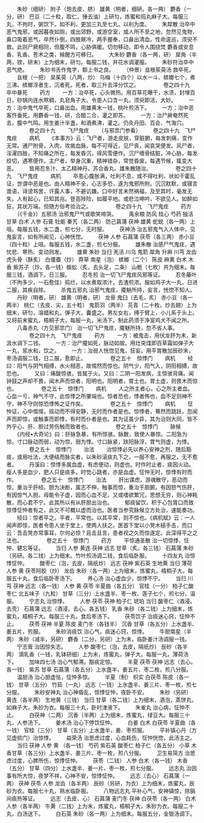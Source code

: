 <!-- { "loadSidebar": true } -->
　　朱砂（细研） 附子（炮去皮、脐） 雄黄（明者，细研。各一两） 麝香（一分，研） 巴豆（二十粒，取仁，捶去油）上研匀，炼蜜和捣丸麻子大。每服三丸，不拘时，粥饮下。如不利，更加三丸至七丸，以利为度。
　　朱犀散 治卒中恶气鬼邪，或因暮夜如厕，或出郊野，或游空室，或人所不至之地，忽然见鬼物，鼻口吸着恶气，卒然仆倒，四肢厥冷，两手握奉，口鼻出清血，性命逡巡，须臾不救。此则尸厥相同，但腹不鸣，心胁俱暖。切勿移动，即令人围绕焚 麝香或安息香、乳香、苍术之类，候醒方可移归。
　　大朱砂 麝香（各一两，研） 犀角（半两，镑，研末）上为细末，研匀。每服二钱，井花水调灌服。
　　朱砂符治卒中恶气绝。
　　朱砂书舌作鬼字，额上书之良。
　　（仲景）韭根茱萸汤 救卒死。
　　韭根（一把） 吴茱萸（八两，炒） 乌梅（十四个）以水一斗、槟榔七个，煮三沸。槟榔浮者生，沉者死。死者，取三升去滓分饮之。
　　
　　卷之四十九　卒中暴死
　　药方
　　一方：治卒死，心头微热。用百草花曝干，水渍，封埋百日，砂锅内连水熬稠，丸皂角子大。令患人口含一丸，须臾即活，大妙。
　　一方：治中鬼气卒死，口鼻出血。用雄黄末一钱，桃叶煎汤下。
　　一方：治中恶客忤垂死。用麝香一钱，研，合醋二合，灌之即苏。
　　一方：治尸厥奄然死去，腹中气鸣。用生姜汁半盏，和酒煮沸，灌之。仍灸丹田、百会、气海穴。
　　
　　卷之四十九
　　飞尸鬼疰
　　（与邪祟门参看）
　　卷之四十九　飞尸鬼疰
　　病机
　　《本事方》云：飞尸者，游走皮肤，穿脏腑，每发刺痛，变作无常。通尸附骨，入肉，攻凿血脉，每不可得近，见尸丧，闻哀哭便发。风尸者，淫濯四肢，不知痛之所在，每发昏沉，得风雪便作。沉尸缠骨结脏，冲心胁，每发绞切，遇寒便作。主尸者，举身沉重，精神错杂，常觉昏废。每遇节候，辄变大恶。
　　皆用忍冬汁、太乙精神丹、苏合香丸、雄朱散随治。
　　
　　卷之四十九　飞尸鬼疰
　　病机
　　卒患心腹胀满，吐利不息，或不得吐利，状如干霍乱证，世谓中恶是也。由人精神不全，心志多恐，遂为鬼邪所附。沉沉默默，或寝言谵语，诽谤骂罟，讦露人事，不避讥嫌。口中好言未然祸福，及至其时，毫发无失。人有起心，已知其兆。登高陟险，如履平地。或悲泣呻吟，不欲见人。如醉如狂，其状万端。但随方俗考验治之。
　　
　　卷之四十九　飞尸鬼疰
　　药方
　　（《千金》）五邪汤 治邪鬼尸气或歌笑啼哭。
　　禹余粮 防风 桂心 芍药 独活 甘草 白术 人参 石膏 牡蛎 秦艽（各二两） 防己菖蒲 茯神 雄黄 蛇蜕（各一两）上咀。每服五钱，水二盏，煎七分，无时服。
　　茯神汤 治五邪鬼气入人体中，见鬼妄言，如有所闻见，心神恍惚。
　　茯神 人参 石菖蒲 茯苓（各三两） 赤小豆（四十粒）上咀。每服五钱，水二盏，煎七分服。
　　雄朱散 治感尸气鬼疰，遇忧悲、寒热、变动则发。
　　雄黄 朱砂 当归 羌活 川乌 鬼箭 犀角 升麻 川芎 龙齿 虎头骨（酥炙） 白僵蚕（炒） 莽草 南星（泡） 槟榔（二个） 陈皮 麻黄 白术 木香 紫苏子（炒。各一钱）蜈蚣（炙，去头足，二条） 山栀（七枚）共为细末。每服三钱，酒调下，日三服。
　　忍冬煎 治一切飞尸鬼疰风邪等证。
　　忍冬藤叶（不拘多少，一石愈佳）捣烂，以水煮取浓汁，去渣煎浓。服如鸡子大一丸，日进二服，其疾自除。
　　杀鬼五邪丸 治邪气鬼疰，魇魅所持，妄言，恍惚不知人。
　　丹砂（明者，研） 雄黄（明者，研） 龙骨 鬼臼（去毛，炙） 赤小豆（各一两半） 桃仁（去皮、尖，五十粒） 鬼箭羽（两半） 芫青（二十枚，炒去翅）上为细末，研匀，溶蜡和丸，弹子大，囊盛之。男左女右，缚于臂上，小儿系于头上。又将前末蜜丸，梧桐子大，每服一丸，米汤下。制此药须于净室鸡犬不闻之所。
　　八毒赤丸（方见邪祟门） 治一切飞尸鬼疰，魇魅所持，忽不省人事。
　　
　　卷之四十九　飞尸鬼疰
　　药方
　　一方：被鬼击，用伏龙肝为末，新汲水调下二钱。
　　一方：治尸魇如死，脉动如故。用灶突煤即百草霜如弹子大一丸，浆水和，饮之。
　　一方：治弱人恍惚见鬼，狂妄。用平胃散加辰砂末，枣汤调服二钱，日二服，愈即止。
　　
　　卷之五十　惊悸门
　　病机
　　经曰：阳气与阴气相搏，水火相恶，故惕然而惊也。阴气少，阳气入，阴阳相搏，故恐也。
　　又曰：痛酸惊骇，皆属于火。又曰：二阴一阳发病，主惊骇背痛。闻钟鼓之声却不畏，闻木声而惊者，阳明也。阳明者，胃土也。胃土虚，则畏木而惊也。
　　
　　卷之五十　惊悸门
　　病机
　　人之所主者心，心之所主者血。心血一亏，神气不守，此惊悸之所肇端也。惊者恐也，悸者怖也，血不足则神不守，神不守则惊恐悸怖之证作矣。
　　
　　卷之五十　惊悸门
　　病机
　　怔忡证，心中惕惕，摇动而不得安静，无时而作者是也。惊悸者，蓦然而跳跃，忽闻声而即惊，或触事而即悸，有时而仆者是也。其为证虽少异，其为治则大同，皆不外乎心、肝、胆过劳伤触而致者也。
　　
　　卷之五十　惊悸门
　　脉候
　　《内经•大奇论》曰：肝脉急暴，有所惊骇。脉数，致使人暴惊。二阳急为惊。寸口脉动而弱，动为惊，弱为悸。寸口脉紧，趺阳脉浮，胃气则虚，为悸。
　　
　　卷之五十　惊悸门
　　治法
　　治惊悸必先以养心安神之剂，随后豁痰，或用吐法，大便结而脉实者，以朱砂滚痰丸下之，一服不愈，再服之，无不愈者。
　　丹溪曰：惊悸多属血虚，有虑便动，则虚也。时作时止者，痰因火动。瘦人多是血少，肥人只是痰多。时觉心跳者，亦是血虚。怔忡无时，惊悸有时而作。
　　
　　卷之五十　惊悸门
　　治法
　　肝出谋虑，游魂散守，恶动而惊，重治于肝经。胆为决断，属志不伸，触事而惊，重治于胆腑。有因怒气伤肝，有因惊气入胆。母能令子虚，因而心血不足。又或嗜欲繁冗，思想无穷，则心神耗散，而心君不宁。此其所以有从肝胆出治也。
　　郁痰留饮，积于心包胃口而致惊悸怔忡者有之，此又不可概以虚而治也。医者当参究脉候立方处治，速能奏功。
　　经曰：惊者平之。平者，平常也。以其平常，则不惊也。《病机赋》云：一人闻声即惊，医者令患人坐于堂上，使两人扶之。医首下堂以小凳木槌手击，而口云：吾击凳亦常事耳，尔何必惊？且击且言，患者视之久而惊遂定。此深得平之之法也。
　　
　　卷之五十　惊悸门
　　药方
　　平惊通圣散 治一切惊悸、怔忡、健忘等证。
　　当归 人参 黄连 茯神 远志 甘草（炙。各三钱） 石菖蒲 朱砂（另研。各二钱）上为细末。竹叶煎汤调二钱，食后临卧服。
　　十四友丸 治惊悸怔忡。
　　酸枣仁（泡，去皮，隔纸炒） 远志 茯神 紫石英 生地黄 当归 薄荷 人参 黄 茯苓阿胶（炒） 龙齿 朱砂（各一两）上为细末，炼蜜丸，梧桐子大。每服五十丸，食后临卧枣汤下。
　　养心汤 治心虚血少，惊悸不宁。
　　当归 川芎 茯神 远志（各一钱） 人参 黄 茯苓 半夏曲（各五分） 官桂（一分） 柏子仁酸枣仁 北五味子（九粒） 甘草（三分）上水盏半、枣一枚、莲子七个，煎七分，温服。
　　宁志丸 治惊悸。
　　人参 茯苓 茯神 柏子仁 琥珀 当归 酸枣仁（酒浸，去壳） 石菖蒲 远志（酒浸，去心。各五钱） 乳香 朱砂（各二钱）上为细末，炼蜜丸，梧桐子大。每服三十丸，食后枣汤下。
　　茯苓饮子 治痰迷心窍，怔忡不止。
　　茯苓 茯神 半夏 陈皮 麦门冬（各钱半） 沉香 甘草（各五分）上水盏半、姜五片，煎服。
　　朱砂消痰饮 治心气，痰迷心窍，惊悸。
　　牛胆南星（半两） 朱砂（减半，另研） 麝香（二分，另研）上为末，临卧姜汁汤调服一钱。
　　宁志膏 治因惊失志。
　　人参 酸枣仁（泡，去皮，隔纸炒） 辰砂（各半两） 滴乳香（一钱，乳钵研细）上为末，炼蜜丸，弹子大。每服一丸，薄荷汤下。
　　加味四七汤 治心气郁滞。豁痰定惊。
　　半夏 茯苓 茯神 远志（去心。各一钱） 紫苏 甘草 石菖蒲（各五分）上水盏半、姜五片、枣二枚，煎八分服。
　　温胆汤 治心胆虚怯，怔忡多惊。
　　半夏（制） 枳实 白茯苓 陈皮（各一钱） 甘草（五分） 竹茹（一丸） 远志（一钱）上水盏半、姜三片、枣一枚，煎七分服。
　　朱砂安神丸 治心神昏乱，惊悸怔忡，夜卧不安。
　　朱砂（另研） 黄连（各半两） 生地黄（三钱） 当归 甘草（各二钱）上为细末，酒泡，蒸饼丸，如麻子大，朱砂为衣。每服三十丸，卧时津液下。
　　朱雀丸 治心病，怔忡不止。
　　白茯神（二两） 沉香（半两）上为细末，炼蜜丸，绿豆大。每服三十丸，人参汤下。
　　姜术汤 治心下停饮怔忡。
　　白姜 白术 白茯苓 半夏曲（各一钱） 官桂（三分） 甘草（五分）上水盏半，姜、枣煎服。
　　平补镇心丹（方见虚损门）治惊悸。
　　益荣汤 治思虑过度，心血耗伤，怔忡恍惚，此汤主之。
　　当归 茯神 人参 黄 （各一钱） 芍药 紫石英 酸枣仁 柏子仁（各五分） 小草 木香甘草（各三分）上水盏半、姜三片、枣一枚，煎八分服。
　　卫生易简方 治思虑过度，心脾所伤，惊悸怔忡。
　　茯苓（二钱） 人参 白术（各一钱） 木香（五分） 甘草（四分）上水盏半、姜一片、枣一枚，煎七分服。
　　远志丸 治因事有所大惊，夜梦不祥，心神不安，惊悸怔忡。
　　远志（去心） 石菖蒲（一两） 茯神 茯苓 人参 龙齿（各半两） 辰砂（另研，为衣）上为细末，炼蜜丸，辰砂为衣。每服七十丸，熟水临卧服。
　　八物远志丸 平补心气，安神镇惊，除膈间痰热等证。
　　远志（去皮、心） 石菖蒲 麦门冬 茯神 白茯苓（各一两） 白术 人参（各半两） 牛黄（二钱）上为末，炼蜜丸，梧桐子大，朱砂为衣。每服二十丸，白汤送下。
　　白石英 朱砂（各一两）上为细末。每服五分，金银汤调下。
　　
